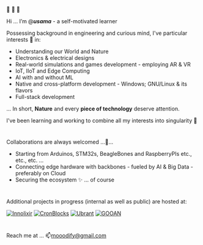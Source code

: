👋 👋 👋

Hi ... I’m @**_usama_** - a self-motivated learner

Possessing background in engineering and curious mind, I've particular interests 👀 in:
  - Understanding our World and Nature
  - Electronics & electrical designs
  - Real-world simulations and games development - employing AR & VR
  - IoT, IIoT and Edge Computing
  - AI with and without ML
  - Native and cross-platform development - Windows; GNU/Linux & its flavors
  - Full-stack development

... In short, __Nature__ and every __piece of technology__ deserve attention.


I've been learning and working to combine all my interests into singularity 🌱

# 

Collaborations are always welcomed ...💞️...
  - Starting from Arduinos, STM32s, BeagleBones and RaspberryPIs etc., etc., etc. ...
  - Connecting edge hardware with backbones - fueled by AI & Big Data - preferably on Cloud
  - Securing the ecosystem ✨ ... of course

# 

Additional projects in progress (internal as well as public) are hosted at:

  [![Innolixir](https://avatars.githubusercontent.com/u/85053112?s=35&v=4)](https://github.com/innolixir)
  [![CronBlocks](https://avatars.githubusercontent.com/u/86520771?s=35&v=4)](https://github.com/cronblocks)
  [![Ubrant](https://avatars.githubusercontent.com/u/87671848?s=35&v=4)](https://github.com/ubrant)
  [![GOOAN](https://avatars.githubusercontent.com/u/87671960?s=35&v=4)](https://github.com/gooan)

# 

Reach me at ... 📫mooodify@gmail.com
